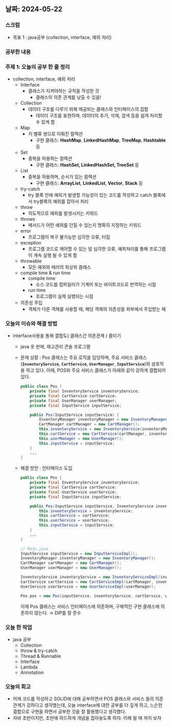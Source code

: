 ## 날짜: 2024-05-22

### 스크럼

-   목표 1 : java공부 (collection, interface, 예외 처리)

### 공부한 내용

### 주제 1: 오늘의 공부 한 줄 정리

-   collection, interface, 예외 처리
    -   Interface
        -   클래스가 지켜야하는 규칙을 작성한 것
            -   클래스의 의존 관계를 낮출 수 있음!
    -   Collection
        -   데이터 구조를 다루기 위해 제공되는 클래스와 인터페이스의 집합
            -   데이터 구조를 표현하며, 데이터의 추가, 삭제, 검색 등을 쉽게 처리할 수 있게 함
    -   Map
        -   키 밸류 쌍으로 이뤄진 컬렉션
            -   구현 클래스: **HashMap**, **LinkedHashMap**, **TreeMap**, **Hashtable** 등
    -   Set
        -   중복을 허용하는 컬렉션
            -   구현 클래스: **HashSet, LinkedHashSet, TreeSet** 등
    -   List
        -   중복을 허용하며, 순서가 있는 컬렉션
            -   구현 클래스: **ArrayList**, **LinkedList**, **Vector**, **Stack** 등
    -   try-catch
        -   try 블록 안에 예외가 발생할 가능성이 있는 코드를 작성하고 catch 블록에서 try블록의 예외를 잡아서 처리
    -   throw
        -   의도적으로 예외를 발생시키는 키워드
    -   throws
        -   메서드가 어떤 예외를 던질 수 있는지 명확히 지정하는 키워드
    -   error
        -   프로그램이 복구 불가능한 심각한 오류, 터짐
    -   exception
        -   프로그램 코드로 제어할 수 있는 덜 심각한 오류, 예외처리를 통해 프로그램이 계속 실행 될 수 있게 함
    -   throwable
        -   모든 예외와 에러의 최상위 클래스
    -   compile time & run time
        -   compile time
            -   소스 코드를 컴파일러가 기계어 또는 바이트코드로 번역하는 시점
        -   run time
            -   프로그램이 실제 실행되는 시점
    -   의존성 주입
        -   객체가 다른 객체를 사용할 때, 해당 객체의 의존성을 외부에서 주입받는 패

### 오늘의 이슈와 해결 방법

-   interface사용을 통해 결합도( 클래스간 의존관계 ) 줄이기

    -   java 옷 판매, 재고관리 콘솔 프로그램
    -   문제 상황 : Pos 클래스는 주요 로직을 담당하며, 주요 서비스 클래스(**`InventoryService`**, **`CartService`**, **`UserManager`**, **`InputService`**)와 상호작용 하고 있다. 이때, POS와 주요 서비스 클래스가 아래와 같이 강하게 결합되어 있다.

        ```java
        public class Pos {
            private final InventoryService inventoryService;
            private final CartService cartService;
            private final UserManager userManager;
            private final InputService inputService;

            public Pos(InputService inputService) {
                InventoryManager inventoryManager = new InventoryManager();
                CartManager cartManager = new CartManager();
                this.inventoryService = new InventoryService(inventoryManager);
                this.cartService = new CartService(cartManager, inventoryManager);
                this.userManager = new UserManager();
                this.inputService = inputService;
            }
            ...
        }
        ```

    -   해결 방안 : 인터페이스 도입

        ```java
        public class Pos {
            private final InventoryService inventoryService;
            private final CartService cartService;
            private final UserService userService;
            private final InputService inputService;

            public Pos(InputService inputService, InventoryService inventoryService, CartService cartService, UserService userService) {
                this.inventoryService = inventoryService;
                this.cartService = cartService;
                this.userService = userService;
                this.inputService = inputService;
            }
            ...
        }
        ```

        ```java
        // Main.java
        InputService inputService = new InputServiceImpl();
        InventoryManager inventoryManager = new InventoryManager();
        CartManager cartManager = new CartManager();
        UserManager userManager = new UserManager();

        InventoryService inventoryService = new InventoryServiceImpl(inventoryManager);
        CartService cartService = new CartServiceImpl(cartManager, inventoryManager);
        UserService userService = new UserServiceImpl(userManager);

        Pos pos = new Pos(inputService, inventoryService, cartService, userService);
        ```

        이제 Pos 클래스는 서비스 인터페이스에 의존하며, 구체적인 구현 클래스에 의존하지 않는다. → DIP를 잘 준수

### 오늘 한 작업

-   java 공부
    -   Collection
    -   throw & try-catch
    -   Thread & Runnable
    -   Interface
    -   Lambda
    -   Annotation

### 오늘의 회고

-   어제 코드를 작성하고 SOLID에 대해 공부하면서 POS 클래스와 서비스 들의 의존관계가 강하다고 생각했는데, 오늘 interface에 대한 공부를 더 깊게 하고, 느슨한 결합으로 구현을 하면서 공부한 것을 잘 활용했다고 생각했다.
-   자바 초반이지만, 초반에 하드하게 개념을 잡아놓도록 하자. 이해 될 때 까지 보자
